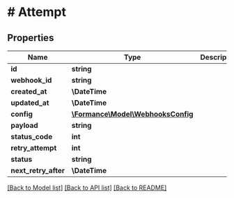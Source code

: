 # # Attempt

## Properties

Name | Type | Description | Notes
------------ | ------------- | ------------- | -------------
**id** | **string** |  | [optional]
**webhook_id** | **string** |  | [optional]
**created_at** | **\DateTime** |  | [optional]
**updated_at** | **\DateTime** |  | [optional]
**config** | [**\Formance\Model\WebhooksConfig**](WebhooksConfig.md) |  | [optional]
**payload** | **string** |  | [optional]
**status_code** | **int** |  | [optional]
**retry_attempt** | **int** |  | [optional]
**status** | **string** |  | [optional]
**next_retry_after** | **\DateTime** |  | [optional]

[[Back to Model list]](../../README.md#models) [[Back to API list]](../../README.md#endpoints) [[Back to README]](../../README.md)
